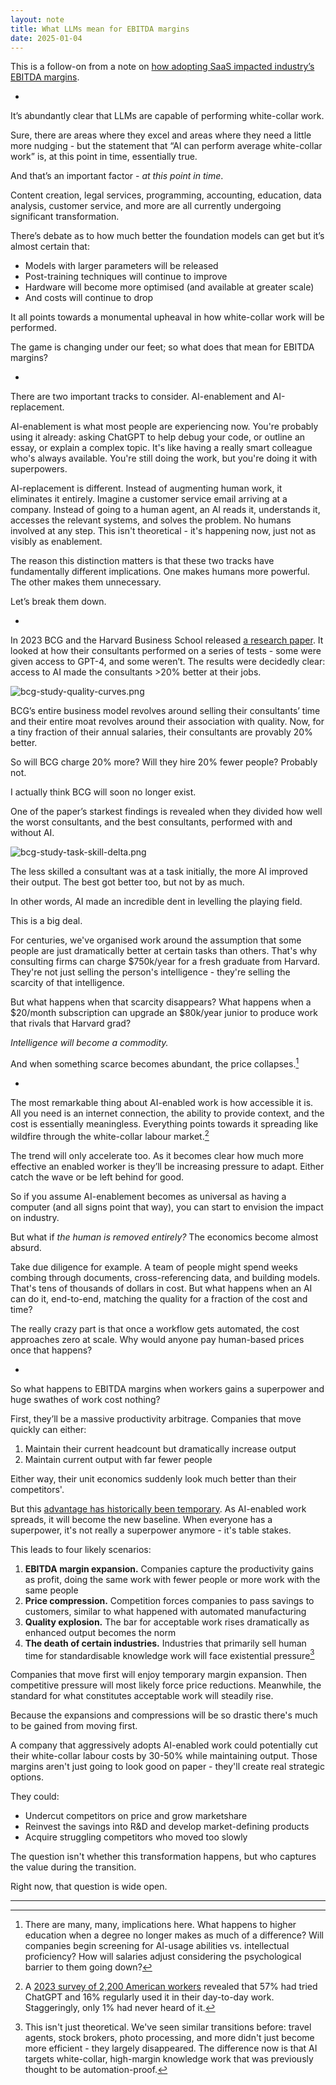 ```yaml
---
layout: note
title: What LLMs mean for EBITDA margins
date: 2025-01-04
---
```

This is a follow-on from a note on [how adopting SaaS impacted industry’s EBITDA margins](/n/saas-and-margins).

-

It’s abundantly clear that LLMs are capable of performing white-collar work.

Sure, there are areas where they excel and areas where they need a little more nudging - but the statement that “AI can perform average white-collar work” is, at this point in time, essentially true.

And that’s an important factor - *at this point in time*.

Content creation, legal services, programming, accounting, education, data analysis, customer service, and more are all currently undergoing significant transformation.

There’s debate as to how much better the foundation models can get but it’s almost certain that:

- Models with larger parameters will be released
- Post-training techniques will continue to improve
- Hardware will become more optimised (and available at greater scale)
- And costs will continue to drop

It all points towards a monumental upheaval in how white-collar work will be performed.

The game is changing under our feet; so what does that mean for EBITDA margins?

-

There are two important tracks to consider. AI-enablement and AI-replacement.

AI-enablement is what most people are experiencing now. You're probably using it already: asking ChatGPT to help debug your code, or outline an essay, or explain a complex topic. It's like having a really smart colleague who's always available. You're still doing the work, but you're doing it with superpowers.

AI-replacement is different. Instead of augmenting human work, it eliminates it entirely. Imagine a customer service email arriving at a company. Instead of going to a human agent, an AI reads it, understands it, accesses the relevant systems, and solves the problem. No humans involved at any step. This isn't theoretical - it's happening now, just not as visibly as enablement.

The reason this distinction matters is that these two tracks have fundamentally different implications. One makes humans more powerful. The other makes them unnecessary.

Let’s break them down.

-

In 2023 BCG and the Harvard Business School released [a research paper](https://papers.ssrn.com/sol3/papers.cfm?abstract_id=4573321#). It looked at how their consultants performed on a series of tests - some were given access to GPT-4, and some weren’t. The results were decidedly clear: access to AI made the consultants >20% better at their jobs.

![bcg-study-quality-curves.png](/resources/images/bcg-study-quality-curves.png)

BCG’s entire business model revolves around selling their consultants’ time and their entire moat revolves around their association with quality. Now, for a tiny fraction of their annual salaries, their consultants are provably 20% better.

So will BCG charge 20% more? Will they hire 20% fewer people? Probably not.

I actually think BCG will soon no longer exist.

One of the paper’s starkest findings is revealed when they divided how well the worst consultants, and the best consultants, performed with and without AI.

![bcg-study-task-skill-delta.png](/resources/images/bcg-study-task-skill-delta.png)

The less skilled a consultant was at a task initially, the more AI improved their output. The best got better too, but not by as much.

In other words, AI made an incredible dent in levelling the playing field.

This is a big deal.

For centuries, we've organised work around the assumption that some people are just dramatically better at certain tasks than others. That's why consulting firms can charge $750k/year for a fresh graduate from Harvard. They're not just selling the person's intelligence - they're selling the scarcity of that intelligence.

But what happens when that scarcity disappears? What happens when a $20/month subscription can upgrade an $80k/year junior to produce work that rivals that Harvard grad?

*Intelligence will become a commodity.*

And when something scarce becomes abundant, the price collapses.[^1]

-

The most remarkable thing about AI-enabled work is how accessible it is. All you need is an internet connection, the ability to provide context, and the cost is essentially meaningless. Everything points towards it spreading like wildfire through the white-collar labour market.[^2]

The trend will only accelerate too. As it becomes clear how much more effective an enabled worker is they’ll be increasing pressure to adapt. Either catch the wave or be left behind for good.

So if you assume AI-enablement becomes as universal as having a computer (and all signs point that way), you can start to envision the impact on industry.

But what if *the human is removed entirely?* The economics become almost absurd.

Take due diligence for example. A team of people might spend weeks combing through documents, cross-referencing data, and building models. That's tens of thousands of dollars in cost. But what happens when an AI can do it, end-to-end, matching the quality for a fraction of the cost and time?

The really crazy part is that once a workflow gets automated, the cost approaches zero at scale. Why would anyone pay human-based prices once that happens?

-

So what happens to EBITDA margins when workers gains a superpower and huge swathes of work cost nothing?

First, they’ll be a massive productivity arbitrage. Companies that move quickly can either:

1. Maintain their current headcount but dramatically increase output
2. Maintain current output with far fewer people

Either way, their unit economics suddenly look much better than their competitors'.

But this [advantage has historically been temporary](/n/innovations-and-margins). As AI-enabled work spreads, it will become the new baseline. When everyone has a superpower, it's not really a superpower anymore - it's table stakes.

This leads to four likely scenarios:

1. **EBITDA margin expansion.** Companies capture the productivity gains as profit, doing the same work with fewer people or more work with the same people
2. **Price compression.** Competition forces companies to pass savings to customers, similar to what happened with automated manufacturing
3. **Quality explosion.** The bar for acceptable work rises dramatically as enhanced output becomes the norm
4. **The death of certain industries.** Industries that primarily sell human time for standardisable knowledge work will face existential pressure[^3]

Companies that move first will enjoy temporary margin expansion. Then competitive pressure will most likely force price reductions. Meanwhile, the standard for what constitutes acceptable work will steadily rise.

Because the expansions and compressions will be so drastic there's much to be gained from moving first.

A company that aggressively adopts AI-enabled work could potentially cut their white-collar labour costs by 30-50% while maintaining output. Those margins aren't just going to look good on paper - they'll create real strategic options.

They could:

- Undercut competitors on price and grow marketshare
- Reinvest the savings into R&D and develop market-defining products
- Acquire struggling competitors who moved too slowly

The question isn't whether this transformation happens, but who captures the value during the transition.

Right now, that question is wide open.

---

[^1]: There are many, many, implications here. What happens to higher education when a degree no longer makes as much of a difference? Will companies begin screening for AI-usage abilities vs. intellectual proficiency? How will salaries adjust considering the psychological barrier to them going down?

[^2]: A [2023 survey of 2,200 American workers](https://www.business.com/technology/chatgpt-usage-workplace-study/) revealed that 57% had tried ChatGPT and 16% regularly used it in their day-to-day work. Staggeringly, only 1% had never heard of it.

[^3]: This isn't just theoretical. We've seen similar transitions before: travel agents, stock brokers, photo processing, and more didn't just become more efficient - they largely disappeared. The difference now is that AI targets white-collar, high-margin knowledge work that was previously thought to be automation-proof.